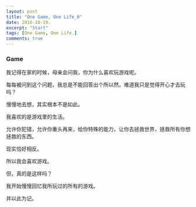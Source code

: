 ```yaml
---
layout: post
title: "One Game, One Life_0"
date: 2016-10-19.
excerpt: "Start"
tags: [One Game, One Life.]
comments: true
---
```


### Game

我记得在家的时候，母亲会问我，你为什么喜欢玩游戏呢。

每每被问到这个问题，我总是不能回答出个所以然。难道我只是觉得开心才去玩吗？

慢慢地去想，其实根本不是如此。

我喜欢的是游戏里的生活。

允许你犯错，允许你重头再来，给你特殊的能力，让你去拯救世界，拯救所有你想拯救的东西。

现实恰好相反。

所以我会喜欢游戏。

但，真的是这样吗？

我开始慢慢回忆我所玩过的所有的游戏。

并以此为记。

